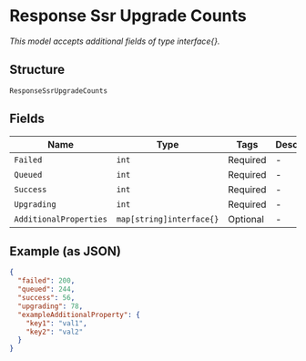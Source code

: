 
# Response Ssr Upgrade Counts

*This model accepts additional fields of type interface{}.*

## Structure

`ResponseSsrUpgradeCounts`

## Fields

| Name | Type | Tags | Description |
|  --- | --- | --- | --- |
| `Failed` | `int` | Required | - |
| `Queued` | `int` | Required | - |
| `Success` | `int` | Required | - |
| `Upgrading` | `int` | Required | - |
| `AdditionalProperties` | `map[string]interface{}` | Optional | - |

## Example (as JSON)

```json
{
  "failed": 200,
  "queued": 244,
  "success": 56,
  "upgrading": 78,
  "exampleAdditionalProperty": {
    "key1": "val1",
    "key2": "val2"
  }
}
```

